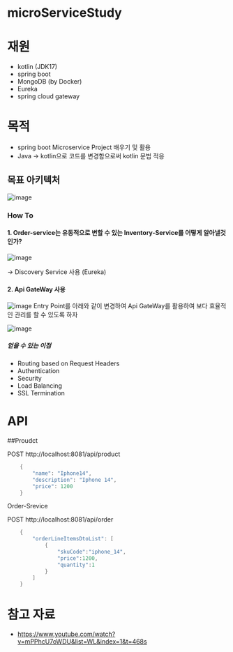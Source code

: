 # microServiceStudy
# 재원
- kotlin (JDK17)
- spring boot
- MongoDB (by Docker)
- Eureka
- spring cloud gateway

# 목적
- spring boot Microservice Project 배우기 및 활용
- Java -> kotlin으로 코드를 변경함으로써 kotlin 문법 적응

## 목표 아키텍처
![image](https://github.com/user-attachments/assets/a4a9ef9b-fe4f-4b73-8a66-c4083452ebe3)


### How To
#### 1. Order-service는 유동적으로 변할 수 있는 Inventory-Service를 어떻게 알아낼것인가?
![image](https://github.com/KYUHEON-LEE-94/microServiceStudy/assets/101496219/22ef289f-788a-4a31-9165-35e6667b0d3a)

-> Discovery Service 사용 (Eureka)

#### 2. Api GateWay 사용
![image](https://github.com/user-attachments/assets/6e8351bb-7d57-43eb-a46a-2c62300c89cf)
Entry Point를 아래와 같이 변경하여 Api GateWay를 활용하여 보다 효율적인 관리를 할 수 있도록 하자

![image](https://github.com/user-attachments/assets/4ed56f1e-a177-4d83-9161-1146013459f9)

##### 얻을 수 있는 이점
- Routing based on Request Headers
- Authentication
- Security
- Load Balancing
- SSL Termination

# API
##Proudct

POST http://localhost:8081/api/product
```java
    {
        "name": "Iphone14",
        "description": "Iphone 14",
        "price": 1200
    }
```

Order-Srevice

POST http://localhost:8081/api/order
```java
    {
        "orderLineItemsDtoList": [
            {
                "skuCode":"iphone_14",
                "price":1200,
                "quantity":1
            }
        ]
    }
```

# 참고 자료
- https://www.youtube.com/watch?v=mPPhcU7oWDU&list=WL&index=1&t=468s
